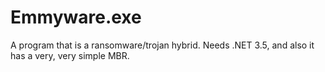 # Emmyware.exe
A program that is a ransomware/trojan hybrid. Needs .NET 3.5, and also it has a very, very simple MBR.
